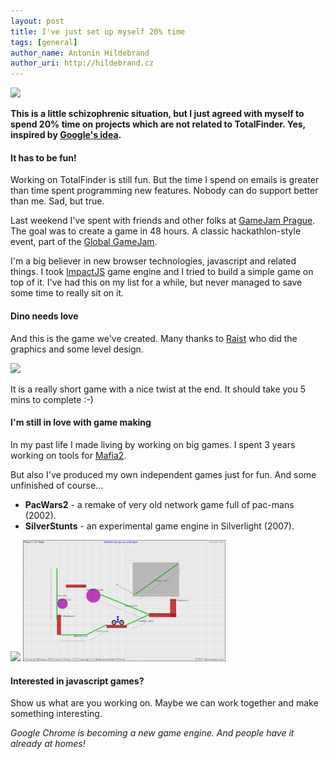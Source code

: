 ```yaml
---
layout: post
title: I've just set up myself 20% time
tags: [general]
author_name: Antonin Hildebrand
author_uri: http://hildebrand.cz
---
```


<img src="{{site.url}}/shared/img/icons/binaryage-badge-64.png" class="intro-icon"/>

**This is a little schizophrenic situation, but I just agreed with myself to spend 20% time on projects which are not related to TotalFinder. Yes, inspired by [Google's idea](http://lifehacker.com/5497057/set-up-your-own-google+style-20+percent-time-to-try-new-projects).**

#### It has to be fun!

Working on TotalFinder is still fun. But the time I spend on emails is greater than time spent programming new features. Nobody can do support better than me. Sad, but true.

Last weekend I've spent with friends and other folks at [GameJam Prague](http://gamejamprague.org). The goal was to create a game in 48 hours. A classic hackathlon-style event, part of the [Global GameJam](http://globalgamejam.org).

I'm a big believer in new browser technologies, javascript and related things. I took [ImpactJS](http://impactjs.com) game engine and I tried to build a simple game on top of it. I've had this on my list for a while, but never managed to save some time to really sit on it.

#### Dino needs love

And this is the game we've created. Many thanks to [Raist](http://raist.cz) who did the graphics and some level design.

<a href="http://dino.binaryage.com"><img src="http://dino.binaryage.com/media/splash1.gif"></a>

It is a really short game with a nice twist at the end. It should take you 5 mins to complete :-)

#### I'm still in love with game making

In my past life I made living by working on big games. I spent 3 years working on tools for [Mafia2](http://www.mafia2game.com).

But also I've produced my own independent games just for fun. And some unfinished of course...

* **PacWars2** - a remake of very old network game full of pac-mans (2002).
* **SilverStunts** - an experimental game engine in Silverlight (2007).

<a href="http://pw2.hildebrand.cz"><img src="http://pw2.hildebrand.cz/shots100/shot12.gif" width="260"></a>
<a href="http://www.codeproject.com/KB/silverlight/sstunts.aspx"><img src="/images/silverstunts-editor.png" width="324"></a>

#### Interested in javascript games?

Show us what are you working on. Maybe we can work together and make something interesting.

*Google Chrome is becoming a new game engine. And people have it already at homes!*